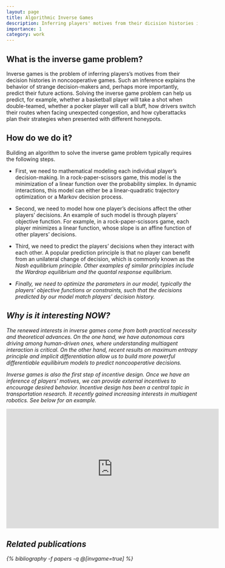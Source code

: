 ```yaml
---
layout: page
title: Algorithmic Inverse Games 
description: Inferring players' motives from their dicision histories in multiplayer games. 
importance: 1
category: work
---
```


<h2>What is the inverse game problem?</h2>

Inverse games is the problem of inferring players’s motives from their decision histories in noncooperative games. Such an inference explains the behavior of strange decision-makers and, perhaps more importantly, predict their future actions. Solving the inverse game problem can help us predict, for example, whether a basketball player will take a shot when double-teamed, whether a pocker player will call a bluff, how drivers switch their routes when facing unexpected congestion, and how cyberattacks plan their strategies when presented with different honeypots. 

<h2>How do we do it?</h2>

Building an algorithm to solve the inverse game problem typically requires the following steps. 

- First, we need to mathematical modeling each individual player’s decision-making. In a rock-paper-scissors game, this model is the minimization of a linear function over the probability simplex. In dynamic interactions, this model can either be a linear-quadratic trajectory optimization or a Markov decision process. 

- Second, we need to model how one player’s decisions affect the other players’ decisions. An example of such model is through players’ objective function. For example, in a rock-paper-scissors game, each player minimizes a linear function, whose slope is an affine function of other players’ decisions.

- Third, we need to predict the players’ decisions when they interact with each other. A popular prediction principle is that no player can benefit from an unilateral change of decision, which is commonly known as the <em>Nash equilibrium principle<em>. Other examples of similar principles include the <em>Wardrop equilibrium<em> and the <em>quantal response equilibrium<em>.
  
- Finally, we need to optimize the parameters in our model, typically the players’ objective functions or constraints, such that the decisions predicted by our model match players’ decision history. 

<h2>Why is it interesting NOW?</h2>  

The renewed interests in inverse games come from both practical necessity and theoretical advances. On the one hand, we have autonomous cars driving among human-driven ones, where understanding multiagent interaction is critical. On the other hand, recent results on maximum entropy principle and implicit differentiation allow us to build more powerful differentiable equilibirum models to predict noncooperative decisions. 
  
Inverse games is also the first step of incentive design. Once we have an inference of players' motives, we can provide external incentives to encourage desired behavior. Incentive design has been a central topic in transportation research. It recently gained increasing interests in multiagent robotics. See below for an example.

<p align = "center">
<iframe width="560" height="315" src="https://www.youtube.com/embed/EvtPp_DWqgU" title="YouTube video player" frameborder="0" allow="accelerometer; autoplay; clipboard-write; encrypted-media; gyroscope; picture-in-picture" allowfullscreen></iframe>
</p>  


<div class="publications">
<h2>Related publications</h2>  
  
{% bibliography -f papers -q @*[invgame=true]* %}
</div>
